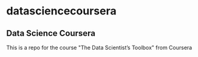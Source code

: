 datasciencecoursera
===================

## Data Science Coursera

This is a repo for the course "The Data Scientist’s Toolbox" from Coursera
